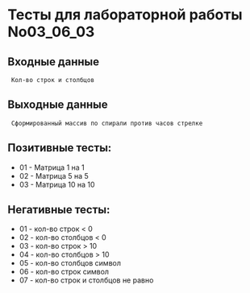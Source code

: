 # Тесты для лабораторной работы No03_06_03
## Входные данные
     Кол-во строк и столбцов
## Выходные данные
     Сформированный массив по спирали против часов стрелке
## Позитивные тесты:
- 01 - Матрица 1 на 1
- 02 - Матрица 5 на 5
- 03 - Матрица 10 на 10



## Негативные тесты:
- 01 - кол-во строк < 0 
- 02 - кол-во столбцов < 0
- 03 - кол-во строк > 10 
- 04 - кол-во столбцов > 10
- 05 - кол-во столбцов символ
- 06 - кол-во строк символ
- 07 - кол-во строк и столбцов не равно

